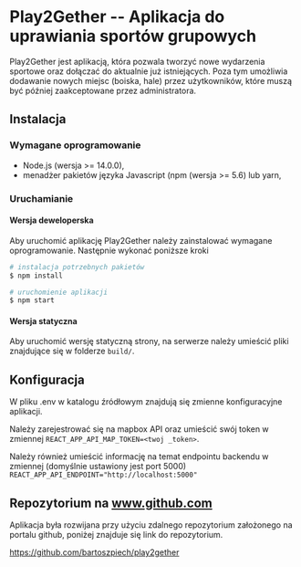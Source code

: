 # Play2Gether -- Aplikacja do uprawiania sportów grupowych
Play2Gether jest aplikacją, która pozwala tworzyć nowe wydarzenia sportowe oraz dołączać do aktualnie już istniejących. Poza tym umożliwia dodawanie nowych miejsc (boiska, hale) przez użytkowników, które muszą być później zaakceptowane przez administratora. 

## Instalacja
### Wymagane oprogramowanie
- Node.js (wersja >= 14.0.0),
- menadżer pakietów języka Javascript (npm (wersja >= 5.6) lub yarn,

### Uruchamianie
#### Wersja deweloperska
Aby uruchomić aplikację Play2Gether należy zainstalować wymagane oprogramowanie. Następnie wykonać poniższe kroki

```bash
# instalacja potrzebnych pakietów
$ npm install

# uruchomienie aplikacji
$ npm start
```

#### Wersja statyczna
Aby uruchomić wersję statyczną strony, na serwerze należy umieścić pliki znajdujące się w folderze `build/`.

## Konfiguracja
W pliku .env w katalogu źródłowym znajdują się zmienne konfiguracyjne aplikacji.

Należy zarejestrować się na mapbox API oraz umieścić swój token w zmiennej `REACT_APP_API_MAP_TOKEN=<twoj _token>`. 

Należy również umieścić informację na temat endpointu backendu w zmiennej (domyślnie ustawiony jest port 5000) `REACT_APP_API_ENDPOINT="http://localhost:5000"`

## Repozytorium na www.github.com
Aplikacja była rozwijana przy użyciu zdalnego repozytorium założonego na portalu github, poniżej znajduje się link do repozytorium.

https://github.com/bartoszpiech/play2gether
